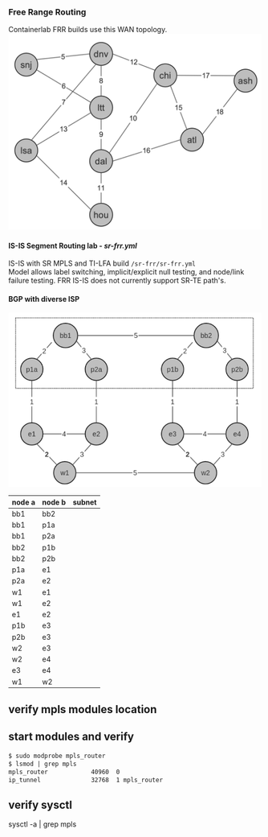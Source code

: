 ### Free Range Routing
Containerlab FRR builds use this WAN  topology.  
![Screenshot](frr-topo.png)

#### IS-IS Segment Routing lab  - _sr-frr.yml_
IS-IS with SR MPLS and TI-LFA build `/sr-frr/sr-frr.yml`  
Model allows label switching, implicit/explicit null testing, and node/link failure testing.  FRR IS-IS does not currently support SR-TE path's.    

#### BGP with diverse ISP

![Screenshot](isp-bgp.png)

 | node a | node b | subnet |
 |--------|--------|--------|
 | bb1    | bb2    |        |
 | bb1    | p1a    |        |
 | bb1    | p2a    |        |
 | bb2    | p1b    |        |
 | bb2    | p2b    |        |
 | p1a    | e1     |        |
 | p2a    | e2     |        |
 | w1     | e1     |        |
 | w1     | e2     |        |
 | e1     | e2     |        |
 | p1b    | e3     |        |
 | p2b    | e3     |        |
 | w2     | e3     |        |
 | w2     | e4     |        |
 | e3     | e4     |        |
 | w1     | w2     |        |




verify mpls modules location
----------------------------

start modules and verify
------------------------
```
$ sudo modprobe mpls_router
$ lsmod | grep mpls
mpls_router            40960  0
ip_tunnel              32768  1 mpls_router
```

verify sysctl
-------------
sysctl -a | grep mpls
